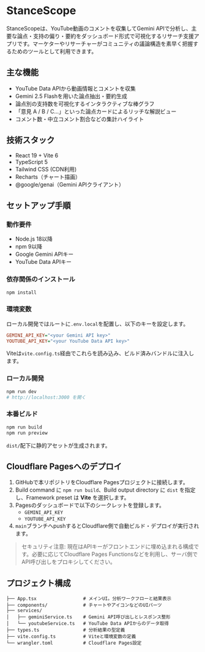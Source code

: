 # StanceScope

StanceScopeは、YouTube動画のコメントを収集してGemini APIで分析し、主要な論点・支持の偏り・要約をダッシュボード形式で可視化するリサーチ支援アプリです。マーケターやリサーチャーがコミュニティの議論構造を素早く把握するためのツールとして利用できます。

## 主な機能
- YouTube Data APIから動画情報とコメントを収集
- Gemini 2.5 Flashを用いた論点抽出・要約生成
- 論点別の支持数を可視化するインタラクティブな棒グラフ
- 「意見 A / B / C…」といった論点カードによるリッチな解説ビュー
- コメント数・中立コメント割合などの集計ハイライト

## 技術スタック
- React 19 + Vite 6
- TypeScript 5
- Tailwind CSS (CDN利用)
- Recharts（チャート描画）
- @google/genai（Gemini APIクライアント）

## セットアップ手順

### 動作要件
- Node.js 18以降
- npm 9以降
- Google Gemini APIキー
- YouTube Data APIキー

### 依存関係のインストール
```bash
npm install
```

### 環境変数
ローカル開発ではルートに`.env.local`を配置し、以下のキーを設定します。

```ini
GEMINI_API_KEY="<your Gemini API key>"
YOUTUBE_API_KEY="<your YouTube Data API key>"
```

Viteは`vite.config.ts`経由でこれらを読み込み、ビルド済みバンドルに注入します。

### ローカル開発
```bash
npm run dev
# http://localhost:3000 を開く
```

### 本番ビルド
```bash
npm run build
npm run preview
```

`dist/`配下に静的アセットが生成されます。

## Cloudflare Pagesへのデプロイ

1. GitHubで本リポジトリをCloudflare Pagesプロジェクトに接続します。
2. Build command に `npm run build`、Build output directory に `dist` を指定し、Framework preset は **Vite** を選択します。
3. Pagesのダッシュボードで以下のシークレットを登録します。
   - `GEMINI_API_KEY`
   - `YOUTUBE_API_KEY`
4. `main`ブランチへpushするとCloudflare側で自動ビルド・デプロイが実行されます。

> セキュリティ注意: 現在はAPIキーがフロントエンドに埋め込まれる構成です。必要に応じてCloudflare Pages Functionsなどを利用し、サーバ側でAPI呼び出しをプロキシしてください。

## プロジェクト構成

```
├── App.tsx                 # メインUI。分析ワークフローと結果表示
├── components/             # チャートやアイコンなどのUIパーツ
├── services/
│   ├── geminiService.ts    # Gemini API呼び出しとレスポンス整形
│   └── youtubeService.ts   # YouTube Data APIからのデータ取得
├── types.ts                # 分析結果の型定義
├── vite.config.ts          # Viteと環境変数の定義
└── wrangler.toml           # Cloudflare Pages設定
```


